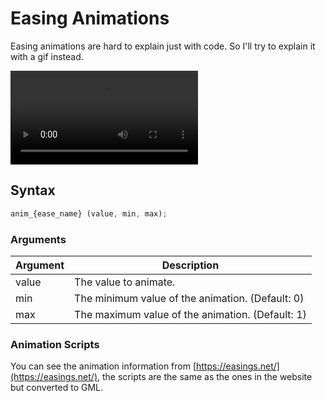 # Easing Animations

Easing animations are hard to explain just with code. So I'll try to explain it with a gif instead.

![Easing](https://i.imgur.com/XrL0x6i.mp4)

## Syntax

```js
anim_{ease_name} (value, min, max);
```

### Arguments

| Argument | Description                                      |
| -------- | ------------------------------------------------ |
| value    | The value to animate.                            |
| min      | The minimum value of the animation. (Default: 0) |
| max      | The maximum value of the animation. (Default: 1) |

### Animation Scripts

You can see the animation information from [https://easings.net/](https://easings.net/), the scripts are the same as the ones in the website but converted to GML.
